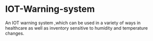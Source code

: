 # IOT-Warning-system
An IOT warning system ,which can be used in a variety of ways in healthcare as well as inventory sensitive to humidity and temperature changes.
